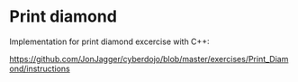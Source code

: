 Print diamond
=============

Implementation for print diamond excercise with C++:

https://github.com/JonJagger/cyberdojo/blob/master/exercises/Print_Diamond/instructions

